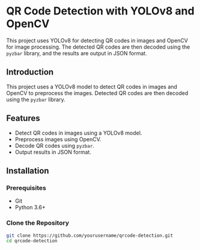 # QR Code Detection with YOLOv8 and OpenCV

This project uses YOLOv8 for detecting QR codes in images and OpenCV for image processing. The detected QR codes are then decoded using the `pyzbar` library, and the results are output in JSON format.

## Introduction

This project uses a YOLOv8 model to detect QR codes in images and OpenCV to preprocess the images. Detected QR codes are then decoded using the `pyzbar` library.

## Features

- Detect QR codes in images using a YOLOv8 model.
- Preprocess images using OpenCV.
- Decode QR codes using `pyzbar`.
- Output results in JSON format.

## Installation

### Prerequisites

- Git
- Python 3.6+

### Clone the Repository

```sh
git clone https://github.com/yourusername/qrcode-detection.git
cd qrcode-detection
